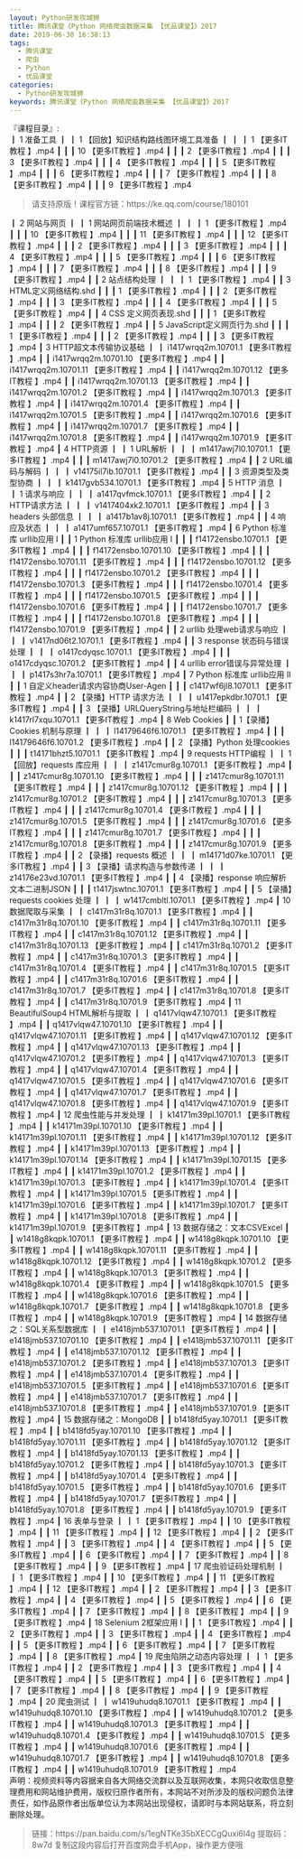 ```yaml
---
layout: Python研发攻城狮
title: 腾讯课堂《Python 网络爬虫数据采集 【优品课堂】》2017
date: 2019-06-30 16:38:13
tags:
  - 腾讯课堂
  - 爬虫
  - Python
  - 优品课堂
categories:
  - Python研发攻城狮
keywords: 腾讯课堂《Python 网络爬虫数据采集 【优品课堂】》2017
---
```

『课程目录』:         
┃  1 准备工具
┃  ┃  1 【回放】知识结构路线图环境工具准备
┃  ┃  ┃  1 【更多IT教程 】.mp4
┃  ┃  ┃  10 【更多IT教程 】.mp4
┃  ┃  ┃  2 【更多IT教程 】.mp4
┃  ┃  ┃  3 【更多IT教程 】.mp4
┃  ┃  ┃  4 【更多IT教程 】.mp4
┃  ┃  ┃  5 【更多IT教程 】.mp4
┃  ┃  ┃  6 【更多IT教程 】.mp4
┃  ┃  ┃  7 【更多IT教程 】.mp4
┃  ┃  ┃  8 【更多IT教程 】.mp4
┃  ┃  ┃  9 【更多IT教程 】.mp4
<!-- more -->  
<blockquote class="blockquote-center">
请支持原版！课程官方链：https://ke.qq.com/course/180101</blockquote>
</blockquote>   
┃  2 网站与网页
┃  ┃  1 网站网页前端技术概述
┃  ┃  ┃  1 【更多IT教程 】.mp4
┃  ┃  ┃  10 【更多IT教程 】.mp4
┃  ┃  ┃  11 【更多IT教程 】.mp4
┃  ┃  ┃  12 【更多IT教程 】.mp4
┃  ┃  ┃  2 【更多IT教程 】.mp4
┃  ┃  ┃  3 【更多IT教程 】.mp4
┃  ┃  ┃  4 【更多IT教程 】.mp4
┃  ┃  ┃  5 【更多IT教程 】.mp4
┃  ┃  ┃  6 【更多IT教程 】.mp4
┃  ┃  ┃  7 【更多IT教程 】.mp4
┃  ┃  ┃  8 【更多IT教程 】.mp4
┃  ┃  ┃  9 【更多IT教程 】.mp4
┃  ┃  2 站点结构处理
┃  ┃  ┃  1 【更多IT教程 】.mp4
┃  ┃  3 HTML定义网络结构.shd
┃  ┃  ┃  1 【更多IT教程 】.mp4
┃  ┃  ┃  2 【更多IT教程 】.mp4
┃  ┃  ┃  3 【更多IT教程 】.mp4
┃  ┃  ┃  4 【更多IT教程 】.mp4
┃  ┃  ┃  5 【更多IT教程 】.mp4
┃  ┃  4 CSS 定义网页表现.shd
┃  ┃  ┃  1 【更多IT教程 】.mp4
┃  ┃  ┃  2 【更多IT教程 】.mp4
┃  ┃  5 JavaScript定义网页行为.shd
┃  ┃  ┃  1 【更多IT教程 】.mp4
┃  ┃  ┃  2 【更多IT教程 】.mp4
┃  ┃  ┃  3 【更多IT教程 】.mp4
┃  3 HTTP超文本传输协议基础
┃  ┃  i1417wrqq2m.10701.1 【更多IT教程 】.mp4
┃  ┃  i1417wrqq2m.10701.10 【更多IT教程 】.mp4
┃  ┃  i1417wrqq2m.10701.11 【更多IT教程 】.mp4
┃  ┃  i1417wrqq2m.10701.12 【更多IT教程 】.mp4
┃  ┃  i1417wrqq2m.10701.13 【更多IT教程 】.mp4
┃  ┃  i1417wrqq2m.10701.2 【更多IT教程 】.mp4
┃  ┃  i1417wrqq2m.10701.3 【更多IT教程 】.mp4
┃  ┃  i1417wrqq2m.10701.4 【更多IT教程 】.mp4
┃  ┃  i1417wrqq2m.10701.5 【更多IT教程 】.mp4
┃  ┃  i1417wrqq2m.10701.6 【更多IT教程 】.mp4
┃  ┃  i1417wrqq2m.10701.7 【更多IT教程 】.mp4
┃  ┃  i1417wrqq2m.10701.8 【更多IT教程 】.mp4
┃  ┃  i1417wrqq2m.10701.9 【更多IT教程 】.mp4
┃  4 HTTP资源
┃  ┃  1 URL解析
┃  ┃  ┃  m1417awj7l0.10701.1 【更多IT教程 】.mp4
┃  ┃  ┃  m1417awj7l0.10701.2 【更多IT教程 】.mp4
┃  ┃  2 URL编码与解码
┃  ┃  ┃  v14175il7ib.10701.1 【更多IT教程 】.mp4
┃  ┃  3 资源类型及类型协商
┃  ┃  ┃  k1417gvb534.10701.1 【更多IT教程 】.mp4
┃  5 HTTP 消息
┃  ┃  1 请求与响应
┃  ┃  ┃  a1417qvfmck.10701.1 【更多IT教程 】.mp4
┃  ┃  2 HTTP请求方法
┃  ┃  ┃  v1417404xk2.10701.1 【更多IT教程 】.mp4
┃  ┃  3 headers 头部信息
┃  ┃  ┃  a1417b1av8j.10701.1 【更多IT教程 】.mp4
┃  ┃  4 响应及状态
┃  ┃  ┃  a1417umf657.10701.1 【更多IT教程 】.mp4
┃  6 Python 标准库 urllib应用 I
┃  ┃  1 Python 标准库 urllib应用 I
┃  ┃  ┃  f14172ensbo.10701.1 【更多IT教程 】.mp4
┃  ┃  ┃  f14172ensbo.10701.10 【更多IT教程 】.mp4
┃  ┃  ┃  f14172ensbo.10701.11 【更多IT教程 】.mp4
┃  ┃  ┃  f14172ensbo.10701.12 【更多IT教程 】.mp4
┃  ┃  ┃  f14172ensbo.10701.2 【更多IT教程 】.mp4
┃  ┃  ┃  f14172ensbo.10701.3 【更多IT教程 】.mp4
┃  ┃  ┃  f14172ensbo.10701.4 【更多IT教程 】.mp4
┃  ┃  ┃  f14172ensbo.10701.5 【更多IT教程 】.mp4
┃  ┃  ┃  f14172ensbo.10701.6 【更多IT教程 】.mp4
┃  ┃  ┃  f14172ensbo.10701.7 【更多IT教程 】.mp4
┃  ┃  ┃  f14172ensbo.10701.8 【更多IT教程 】.mp4
┃  ┃  ┃  f14172ensbo.10701.9 【更多IT教程 】.mp4
┃  ┃  2 urllib 处理web请求与响应
┃  ┃  ┃  v1417nd06t2.10701.1 【更多IT教程 】.mp4
┃  ┃  3 response 状态码与错误处理
┃  ┃  ┃  o1417cdyqsc.10701.1 【更多IT教程 】.mp4
┃  ┃  ┃  o1417cdyqsc.10701.2 【更多IT教程 】.mp4
┃  ┃  4 urllib error错误与异常处理
┃  ┃  ┃  p1417s3hr7a.10701.1 【更多IT教程 】.mp4
┃  7 Python 标准库 urllib应用 II
┃  ┃  1  自定义header请求内容协商User-Agen
┃  ┃  ┃  c1417wf6jl8.10701.1 【更多IT教程 】.mp4
┃  ┃  2 【录播】HTTP 请求方法
┃  ┃  ┃  u1417epkdbr.10701.1 【更多IT教程 】.mp4
┃  ┃  3 【录播】URLQueryString与地址栏编码
┃  ┃  ┃  k1417rl7xqu.10701.1 【更多IT教程 】.mp4
┃  8 Web Cookies
┃  ┃  1【录播】Cookies 机制与原理
┃  ┃  ┃  l14179646f6.10701.1 【更多IT教程 】.mp4
┃  ┃  ┃  l14179646f6.10701.2 【更多IT教程 】.mp4
┃  ┃  2 【录播】Python 处理cookies
┃  ┃  ┃  t14171bhzt5.10701.1 【更多IT教程 】.mp4
┃  9 requests HTTP编程
┃  ┃  1 【回放】requests 库应用
┃  ┃  ┃  z1417cmur8g.10701.1 【更多IT教程 】.mp4
┃  ┃  ┃  z1417cmur8g.10701.10 【更多IT教程 】.mp4
┃  ┃  ┃  z1417cmur8g.10701.11 【更多IT教程 】.mp4
┃  ┃  ┃  z1417cmur8g.10701.12 【更多IT教程 】.mp4
┃  ┃  ┃  z1417cmur8g.10701.2 【更多IT教程 】.mp4
┃  ┃  ┃  z1417cmur8g.10701.3 【更多IT教程 】.mp4
┃  ┃  ┃  z1417cmur8g.10701.4 【更多IT教程 】.mp4
┃  ┃  ┃  z1417cmur8g.10701.5 【更多IT教程 】.mp4
┃  ┃  ┃  z1417cmur8g.10701.6 【更多IT教程 】.mp4
┃  ┃  ┃  z1417cmur8g.10701.7 【更多IT教程 】.mp4
┃  ┃  ┃  z1417cmur8g.10701.8 【更多IT教程 】.mp4
┃  ┃  ┃  z1417cmur8g.10701.9 【更多IT教程 】.mp4
┃  ┃  2 【录播】requests 概述
┃  ┃  ┃  m14171d07ke.10701.1 【更多IT教程 】.mp4
┃  ┃  3 【录播】请求构造与参数传递
┃  ┃  ┃  z14176e23vd.10701.1 【更多IT教程 】.mp4
┃  ┃  4 【录播】response 响应解析 文本二进制JSON
┃  ┃  ┃  t1417jswtnc.10701.1 【更多IT教程 】.mp4
┃  ┃  5 【录播】requests cookies 处理
┃  ┃  ┃  w1417cmbltl.10701.1 【更多IT教程 】.mp4
┃  10 数据爬取与采集
┃  ┃  c1417m31r8q.10701.1 【更多IT教程 】.mp4
┃  ┃  c1417m31r8q.10701.10 【更多IT教程 】.mp4
┃  ┃  c1417m31r8q.10701.11 【更多IT教程 】.mp4
┃  ┃  c1417m31r8q.10701.12 【更多IT教程 】.mp4
┃  ┃  c1417m31r8q.10701.13 【更多IT教程 】.mp4
┃  ┃  c1417m31r8q.10701.2 【更多IT教程 】.mp4
┃  ┃  c1417m31r8q.10701.3 【更多IT教程 】.mp4
┃  ┃  c1417m31r8q.10701.4 【更多IT教程 】.mp4
┃  ┃  c1417m31r8q.10701.5 【更多IT教程 】.mp4
┃  ┃  c1417m31r8q.10701.6 【更多IT教程 】.mp4
┃  ┃  c1417m31r8q.10701.7 【更多IT教程 】.mp4
┃  ┃  c1417m31r8q.10701.8 【更多IT教程 】.mp4
┃  ┃  c1417m31r8q.10701.9 【更多IT教程 】.mp4
┃  11 BeautifulSoup4 HTML解析与提取
┃  ┃  q1417vlqw47.10701.1 【更多IT教程 】.mp4
┃  ┃  q1417vlqw47.10701.10 【更多IT教程 】.mp4
┃  ┃  q1417vlqw47.10701.11 【更多IT教程 】.mp4
┃  ┃  q1417vlqw47.10701.12 【更多IT教程 】.mp4
┃  ┃  q1417vlqw47.10701.13 【更多IT教程 】.mp4
┃  ┃  q1417vlqw47.10701.2 【更多IT教程 】.mp4
┃  ┃  q1417vlqw47.10701.3 【更多IT教程 】.mp4
┃  ┃  q1417vlqw47.10701.4 【更多IT教程 】.mp4
┃  ┃  q1417vlqw47.10701.5 【更多IT教程 】.mp4
┃  ┃  q1417vlqw47.10701.6 【更多IT教程 】.mp4
┃  ┃  q1417vlqw47.10701.7 【更多IT教程 】.mp4
┃  ┃  q1417vlqw47.10701.8 【更多IT教程 】.mp4
┃  ┃  q1417vlqw47.10701.9 【更多IT教程 】.mp4
┃  12 爬虫性能与并发处理
┃  ┃  k14171m39pl.10701.1 【更多IT教程 】.mp4
┃  ┃  k14171m39pl.10701.10 【更多IT教程 】.mp4
┃  ┃  k14171m39pl.10701.11 【更多IT教程 】.mp4
┃  ┃  k14171m39pl.10701.12 【更多IT教程 】.mp4
┃  ┃  k14171m39pl.10701.13 【更多IT教程 】.mp4
┃  ┃  k14171m39pl.10701.14 【更多IT教程 】.mp4
┃  ┃  k14171m39pl.10701.15 【更多IT教程 】.mp4
┃  ┃  k14171m39pl.10701.2 【更多IT教程 】.mp4
┃  ┃  k14171m39pl.10701.3 【更多IT教程 】.mp4
┃  ┃  k14171m39pl.10701.4 【更多IT教程 】.mp4
┃  ┃  k14171m39pl.10701.5 【更多IT教程 】.mp4
┃  ┃  k14171m39pl.10701.6 【更多IT教程 】.mp4
┃  ┃  k14171m39pl.10701.7 【更多IT教程 】.mp4
┃  ┃  k14171m39pl.10701.8 【更多IT教程 】.mp4
┃  ┃  k14171m39pl.10701.9 【更多IT教程 】.mp4
┃  13 数据存储之：文本CSVExcel
┃  ┃  w1418g8kqpk.10701.1 【更多IT教程 】.mp4
┃  ┃  w1418g8kqpk.10701.10 【更多IT教程 】.mp4
┃  ┃  w1418g8kqpk.10701.11 【更多IT教程 】.mp4
┃  ┃  w1418g8kqpk.10701.12 【更多IT教程 】.mp4
┃  ┃  w1418g8kqpk.10701.2 【更多IT教程 】.mp4
┃  ┃  w1418g8kqpk.10701.3 【更多IT教程 】.mp4
┃  ┃  w1418g8kqpk.10701.4 【更多IT教程 】.mp4
┃  ┃  w1418g8kqpk.10701.5 【更多IT教程 】.mp4
┃  ┃  w1418g8kqpk.10701.6 【更多IT教程 】.mp4
┃  ┃  w1418g8kqpk.10701.7 【更多IT教程 】.mp4
┃  ┃  w1418g8kqpk.10701.8 【更多IT教程 】.mp4
┃  ┃  w1418g8kqpk.10701.9 【更多IT教程 】.mp4
┃  14 数据存储之：SQL关系型数据库
┃  ┃  e1418jmb537.10701.1 【更多IT教程 】.mp4
┃  ┃  e1418jmb537.10701.10 【更多IT教程 】.mp4
┃  ┃  e1418jmb537.10701.11 【更多IT教程 】.mp4
┃  ┃  e1418jmb537.10701.12 【更多IT教程 】.mp4
┃  ┃  e1418jmb537.10701.2 【更多IT教程 】.mp4
┃  ┃  e1418jmb537.10701.3 【更多IT教程 】.mp4
┃  ┃  e1418jmb537.10701.4 【更多IT教程 】.mp4
┃  ┃  e1418jmb537.10701.5 【更多IT教程 】.mp4
┃  ┃  e1418jmb537.10701.6 【更多IT教程 】.mp4
┃  ┃  e1418jmb537.10701.7 【更多IT教程 】.mp4
┃  ┃  e1418jmb537.10701.8 【更多IT教程 】.mp4
┃  ┃  e1418jmb537.10701.9 【更多IT教程 】.mp4
┃  15 数据存储之：MongoDB
┃  ┃  b1418fd5yay.10701.1 【更多IT教程 】.mp4
┃  ┃  b1418fd5yay.10701.10 【更多IT教程 】.mp4
┃  ┃  b1418fd5yay.10701.11 【更多IT教程 】.mp4
┃  ┃  b1418fd5yay.10701.12 【更多IT教程 】.mp4
┃  ┃  b1418fd5yay.10701.13 【更多IT教程 】.mp4
┃  ┃  b1418fd5yay.10701.2 【更多IT教程 】.mp4
┃  ┃  b1418fd5yay.10701.3 【更多IT教程 】.mp4
┃  ┃  b1418fd5yay.10701.4 【更多IT教程 】.mp4
┃  ┃  b1418fd5yay.10701.5 【更多IT教程 】.mp4
┃  ┃  b1418fd5yay.10701.6 【更多IT教程 】.mp4
┃  ┃  b1418fd5yay.10701.7 【更多IT教程 】.mp4
┃  ┃  b1418fd5yay.10701.8 【更多IT教程 】.mp4
┃  ┃  b1418fd5yay.10701.9 【更多IT教程 】.mp4
┃  16 表单与登录
┃  ┃  1 【更多IT教程 】.mp4
┃  ┃  10 【更多IT教程 】.mp4
┃  ┃  11 【更多IT教程 】.mp4
┃  ┃  12 【更多IT教程 】.mp4
┃  ┃  2 【更多IT教程 】.mp4
┃  ┃  3 【更多IT教程 】.mp4
┃  ┃  4 【更多IT教程 】.mp4
┃  ┃  5 【更多IT教程 】.mp4
┃  ┃  6 【更多IT教程 】.mp4
┃  ┃  7 【更多IT教程 】.mp4
┃  ┃  8 【更多IT教程 】.mp4
┃  ┃  9 【更多IT教程 】.mp4
┃  17 爬虫验证码处理机制
┃  ┃  1 【更多IT教程 】.mp4
┃  ┃  10 【更多IT教程 】.mp4
┃  ┃  11 【更多IT教程 】.mp4
┃  ┃  12 【更多IT教程 】.mp4
┃  ┃  2 【更多IT教程 】.mp4
┃  ┃  3 【更多IT教程 】.mp4
┃  ┃  4 【更多IT教程 】.mp4
┃  ┃  5 【更多IT教程 】.mp4
┃  ┃  6 【更多IT教程 】.mp4
┃  ┃  7 【更多IT教程 】.mp4
┃  ┃  8 【更多IT教程 】.mp4
┃  ┃  9 【更多IT教程 】.mp4
┃  18 Selenium 2框架应用 I
┃  ┃  1 【更多IT教程 】.mp4
┃  ┃  2 【更多IT教程 】.mp4
┃  ┃  3 【更多IT教程 】.mp4
┃  ┃  4 【更多IT教程 】.mp4
┃  ┃  5 【更多IT教程 】.mp4
┃  ┃  6 【更多IT教程 】.mp4
┃  ┃  7 【更多IT教程 】.mp4
┃  ┃  8 【更多IT教程 】.mp4
┃  19 爬虫陷阱之动态内容处理
┃  ┃  1 【更多IT教程 】.mp4
┃  ┃  2 【更多IT教程 】.mp4
┃  ┃  3 【更多IT教程 】.mp4
┃  ┃  4 【更多IT教程 】.mp4
┃  ┃  5 【更多IT教程 】.mp4
┃  ┃  6 【更多IT教程 】.mp4
┃  ┃  7 【更多IT教程 】.mp4
┃  ┃  8 【更多IT教程 】.mp4
┃  ┃  9 【更多IT教程 】.mp4
┃  20 爬虫测试
┃  ┃  w1419uhudq8.10701.1 【更多IT教程 】.mp4
┃  ┃  w1419uhudq8.10701.10 【更多IT教程 】.mp4
┃  ┃  w1419uhudq8.10701.2 【更多IT教程 】.mp4
┃  ┃  w1419uhudq8.10701.3 【更多IT教程 】.mp4
┃  ┃  w1419uhudq8.10701.4 【更多IT教程 】.mp4
┃  ┃  w1419uhudq8.10701.5 【更多IT教程 】.mp4
┃  ┃  w1419uhudq8.10701.6 【更多IT教程 】.mp4
┃  ┃  w1419uhudq8.10701.7 【更多IT教程 】.mp4
┃  ┃  w1419uhudq8.10701.8 【更多IT教程 】.mp4
┃  ┃  w1419uhudq8.10701.9 【更多IT教程 】.mp4
<!-- more -->     


<div class="post-copyright">
    <div class="post-copyright__author">
      <span class="post-copyright-meta">声明：视频资料等内容据来自各大网络交流群以及互联网收集，本网只收取信息整理费用和网站维护费用，版权归原作者所有，本网站不对所涉及的版权问题负法律责任，如作品原作者出版单位认为本网站出现侵权，请即时与本网站联系，将立刻删除处理。 </span>
    </div>
</div>

<blockquote class="blockquote-center">
链接：https://pan.baidu.com/s/1egNTKe35bXECCgQuxi6l4g 
提取码：8w7d 
复制这段内容后打开百度网盘手机App，操作更方便哦
</blockquote>
